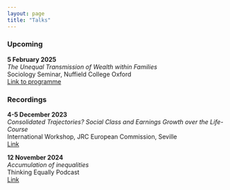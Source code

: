 ```yaml
---
layout: page
title: "Talks"
---
```


### Upcoming

**5 February 2025** <br>
*The Unequal Transmission of Wealth within Families* <br> Sociology Seminar, Nuffield College Oxford <br>
[Link to programme](https://www.nuffield.ox.ac.uk/news-events/events-and-seminars/)

### Recordings

**4-5 December 2023** <br>
*Consolidated Trajectories? Social Class and Earnings Growth over the Life-Course* <br>
International Workshop, JRC European Commission, Seville <br> [Link](https://joint-research-centre.ec.europa.eu/digclass/digclass-international-workshop-social-class-analysis-digital-age-new-approaches-and-perspectives-2023-12-04_en) <br>

**12 November 2024** <br>
*Accumulation of inequalities* <br>
Thinking Equally Podcast <br> [Link](https://www.youtube.com/watch?v=bpQSjn-h3u0) <br>